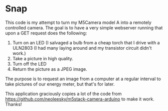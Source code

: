 # Snap

This code is my attempt to turn my M5Camera model A into a remotely controlled camera. 
The goal is to have a very simple webserver running that upon a GET request does the following:

1. Turn on an LED (I salvaged a bulb from a cheap torch that I drive with a ULN2803 (I had many laying around and my transistor circuit didn't work.) 
2. Take a picture in high quality.
3. Turn off the LED
4. Return the picture as a JPEG image.

The purpose is to request an image from a computer at a regular interval to take pictures of our energy meter, but that's for later.

This application graciously copies a lot of the code from https://github.com/neoleesky/m5stack-camera-arduino to make it work. Thanks!

